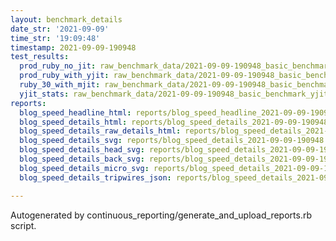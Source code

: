 ```yaml
---
layout: benchmark_details
date_str: '2021-09-09'
time_str: '19:09:48'
timestamp: 2021-09-09-190948
test_results:
  prod_ruby_no_jit: raw_benchmark_data/2021-09-09-190948_basic_benchmark_prod_ruby_no_jit.json
  prod_ruby_with_yjit: raw_benchmark_data/2021-09-09-190948_basic_benchmark_prod_ruby_with_yjit.json
  ruby_30_with_mjit: raw_benchmark_data/2021-09-09-190948_basic_benchmark_ruby_30_with_mjit.json
  yjit_stats: raw_benchmark_data/2021-09-09-190948_basic_benchmark_yjit_stats.json
reports:
  blog_speed_headline_html: reports/blog_speed_headline_2021-09-09-190948.html
  blog_speed_details_html: reports/blog_speed_details_2021-09-09-190948.html
  blog_speed_details_raw_details_html: reports/blog_speed_details_2021-09-09-190948.raw_details.html
  blog_speed_details_svg: reports/blog_speed_details_2021-09-09-190948.svg
  blog_speed_details_head_svg: reports/blog_speed_details_2021-09-09-190948.head.svg
  blog_speed_details_back_svg: reports/blog_speed_details_2021-09-09-190948.back.svg
  blog_speed_details_micro_svg: reports/blog_speed_details_2021-09-09-190948.micro.svg
  blog_speed_details_tripwires_json: reports/blog_speed_details_2021-09-09-190948.tripwires.json

---
```

Autogenerated by continuous_reporting/generate_and_upload_reports.rb script.
